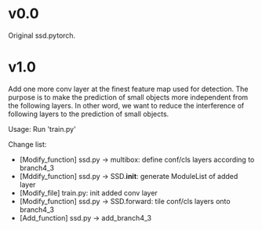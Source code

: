 # v0.0
Original ssd.pytorch.

# v1.0
Add one more conv layer at the finest feature map used for detection.
The purpose is to make the prediction of small objects more independent from the following layers.
In other word, we want to reduce the interference of following layers to the prediction of small objects.

Usage: Run 'train.py'

Change list:  
- [Modify_function] ssd.py -> multibox: define conf/cls layers according to branch4_3
- [Mddify_function] ssd.py -> SSD.__init__: generate ModuleList of added layer
- [Modify_file] train.py: init added conv layer
- [Modify_function] ssd.py -> SSD.forward: tile conf/cls layers onto branch4_3
- [Add_function] ssd.py -> add_branch4_3